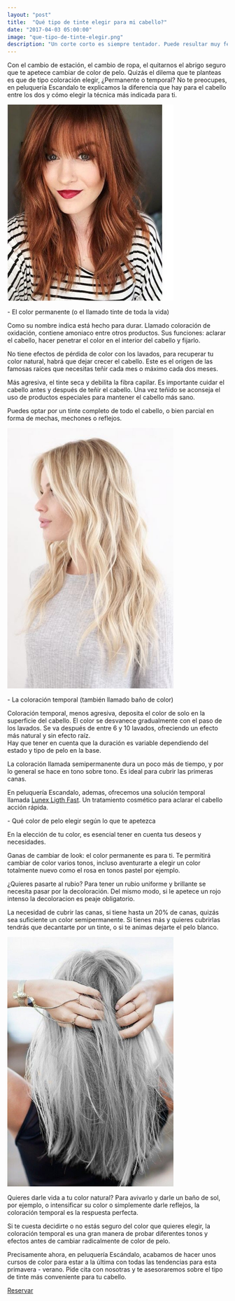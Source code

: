 ```yaml
---
layout: "post"
title:  "Qué tipo de tinte elegir para mi cabello?"
date: "2017-04-03 05:00:00"
image: "que-tipo-de-tinte-elegir.png"
description: "Un corte corto es siempre tentador. Puede resultar muy femenino, sexy y además cómodo. Y solo apto para las más atrevidas!"
---
```


<article class="container mod-row">
 <div class="container-item-text-left">
  <p>
    Con el cambio de estación, el cambio de ropa, el quitarnos el abrigo seguro que te apetece cambiar de color de pelo. Quizás el dilema que te planteas es que de tipo coloración elegir, ¿Permanente o temporal? No te preocupes, en peluquería Escandalo te explicamos la diferencia que hay para el cabello entre los dos y cómo elegir la técnica más indicada para ti.
  </p>
  </div>
  <div>
    <img src="img/que-tipo-de-tinte-elegir-pelirrojo.jpg" width="380" height="auto" alt="3 trucos que facilitan el peinado">
  </div>
  <p>- El color permanente (o el llamado tinte de toda la vida)</p>
  <p>
    Como su nombre indica está hecho para durar. Llamado coloración de oxidación, contiene amoniaco entre otros productos. Sus funciones: aclarar el cabello, hacer penetrar el color en el interior del cabello y fijarlo.
  </p>
  <p>
    No tiene efectos de pérdida de color con los lavados, para recuperar tu color natural, habrá que dejar crecer el cabello. Este es el origen de las famosas raíces que necesitas teñir cada mes o máximo cada dos meses.
  </p>
  <p>
    Más agresiva, el tinte seca y debilita la fibra capilar. Es importante cuidar el cabello antes y después de teñir el cabello. Una vez teñido se aconseja el uso de productos especiales para mantener el cabello más sano.
  </p>
  <p>
    Puedes optar por un tinte completo de todo el cabello, o bien parcial en forma de mechas, mechones o reflejos.
  </p>
  <div>
    <img src="img/que-tipo-de-tinte-elegir-rubia.jpg" width="380" height="auto" alt="3 trucos que facilitan el peinado">
  </div>
  <p>- La coloración temporal (también llamado baño de color)</p>
  <p>
    Coloración temporal, menos agresiva, deposita el color de solo en la superficie del cabello. El color se desvanece gradualmente con el paso de los lavados. Se va después de entre 6 y 10 lavados, ofreciendo un efecto más natural y sin efecto raíz.<br>
    Hay que tener en cuenta que la duración es variable dependiendo del estado y tipo de pelo en la base.
  </p>
  <p>
    La coloración llamada semipermanente dura un poco más de tiempo, y por lo general se hace en tono sobre tono. Es ideal para cubrir las primeras canas.
  </p>
  <p>
    En peluquería Escandalo, ademas, ofrecemos una solución temporal llamada <a class="link" href="http://www.peluqueriaescandalozaragoza.es/lunex-light-fast-en-peluqueria-escandalo">Lunex Ligth Fast</a>. Un tratamiento cosmético para aclarar el cabello acción rápida.
  </p>
  <p>- Qué color de pelo elegir según lo que te apetezca</p>
  <p>
    En la elección de tu color, es esencial tener en cuenta tus deseos y necesidades.
  </p>
  <p>
    Ganas de cambiar de look: el color permanente es para ti. Te permitirá cambiar de color varios tonos, incluso aventurarte a elegir un color totalmente nuevo como el rosa en tonos pastel por ejemplo.
  </p>
  <p>
    ¿Quieres pasarte al rubio? Para tener un rubio uniforme y brillante se necesita pasar por la decoloración. Del mismo modo, si le apetece un rojo intenso la decoloracion es peaje obligatorio.
  </p>
  <p>
    La necesidad de cubrir las canas, si tiene hasta un 20% de canas, quizás sea suficiente un color semipermanente. Si tienes más y quieres cubrirlas tendrás que decantarte por un tinte, o si te animas dejarte el pelo blanco.
  </p>
  <div>
    <img src="img/que-tipo-de-tinte-elegir-canas.jpg" width="380" height="auto" alt="3 trucos que facilitan el peinado">
  </div>
  <p>
    Quieres darle vida a tu color natural? Para avivarlo y darle un baño de sol, por ejemplo, o intensificar su color o simplemente darle reflejos, la coloración temporal es la respuesta perfecta.
  </p>
  <p>
    Si te cuesta decidirte o no estás seguro del color que quieres elegir, la coloración temporal es una gran manera de probar diferentes tonos y efectos antes de cambiar radicalmente de color de pelo.
  </p>
  <p>
    Precisamente ahora, en peluquería Escándalo, acabamos de hacer unos cursos de color para estar a la última con todas las tendencias para esta primavera - verano.
    Pide cita con nosotras y te asesoraremos sobre el tipo de tinte más conveniente para tu cabello.
  </p>
  <a class="button" href="{{ site.url }}/formulario">Reservar</a>
</article>
